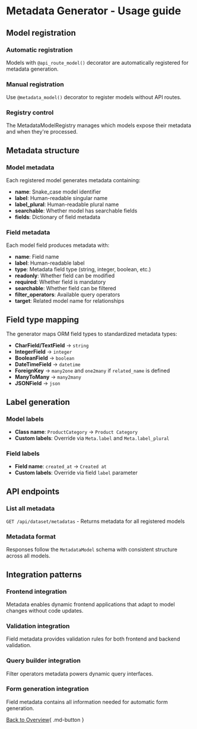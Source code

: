 # Metadata Generator - Usage guide

## Model registration

### Automatic registration
Models with `@api_route_model()` decorator are automatically registered for metadata generation.

### Manual registration
Use `@metadata_model()` decorator to register models without API routes.

### Registry control
The MetadataModelRegistry manages which models expose their metadata and when they're processed.

## Metadata structure

### Model metadata
Each registered model generates metadata containing:

- **name**: Snake_case model identifier
- **label**: Human-readable singular name
- **label_plural**: Human-readable plural name
- **searchable**: Whether model has searchable fields
- **fields**: Dictionary of field metadata

### Field metadata
Each model field produces metadata with:

- **name**: Field name
- **label**: Human-readable label
- **type**: Metadata field type (string, integer, boolean, etc.)
- **readonly**: Whether field can be modified
- **required**: Whether field is mandatory
- **searchable**: Whether field can be filtered
- **filter_operators**: Available query operators
- **target**: Related model name for relationships

## Field type mapping

The generator maps ORM field types to standardized metadata types:

- **CharField/TextField** → `string`
- **IntegerField** → `integer`
- **BooleanField** → `boolean`
- **DateTimeField** → `datetime`
- **ForeignKey** → `many2one` and `one2many` if `related_name` is defined
- **ManyToMany** → `many2many`
- **JSONField** → `json`

## Label generation

### Model labels
- **Class name**: `ProductCategory` → `Product Category`
- **Custom labels**: Override via `Meta.label` and `Meta.label_plural`

### Field labels
- **Field name**: `created_at` → `Created at`
- **Custom labels**: Override via field `label` parameter

## API endpoints

### List all metadata
`GET /api/dataset/metadatas` - Returns metadata for all registered models

### Metadata format
Responses follow the `MetadataModel` schema with consistent structure across all models.

## Integration patterns

### Frontend integration
Metadata enables dynamic frontend applications that adapt to model changes without code updates.

### Validation integration
Field metadata provides validation rules for both frontend and backend validation.

### Query builder integration
Filter operators metadata powers dynamic query interfaces.

### Form generation integration
Field metadata contains all information needed for automatic form generation.

[Back to Overview](overview.md){ .md-button }
